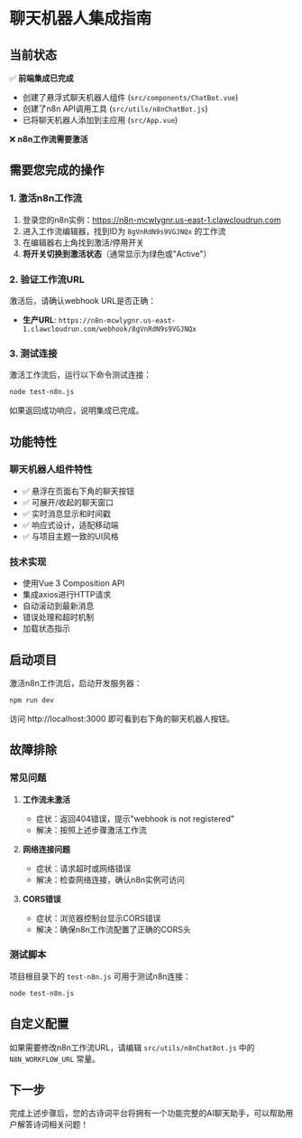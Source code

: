 # 聊天机器人集成指南

## 当前状态

✅ **前端集成已完成**
- 创建了悬浮式聊天机器人组件 (`src/components/ChatBot.vue`)
- 创建了n8n API调用工具 (`src/utils/n8nChatBot.js`)
- 已将聊天机器人添加到主应用 (`src/App.vue`)

❌ **n8n工作流需要激活**

## 需要您完成的操作

### 1. 激活n8n工作流

1. 登录您的n8n实例：https://n8n-mcwlygnr.us-east-1.clawcloudrun.com
2. 进入工作流编辑器，找到ID为 `8gVnRdN9s9VGJNQx` 的工作流
3. 在编辑器右上角找到激活/停用开关
4. **将开关切换到激活状态**（通常显示为绿色或"Active"）

### 2. 验证工作流URL

激活后，请确认webhook URL是否正确：
- **生产URL**: `https://n8n-mcwlygnr.us-east-1.clawcloudrun.com/webhook/8gVnRdN9s9VGJNQx`

### 3. 测试连接

激活工作流后，运行以下命令测试连接：

```bash
node test-n8n.js
```

如果返回成功响应，说明集成已完成。

## 功能特性

### 聊天机器人组件特性
- ✅ 悬浮在页面右下角的聊天按钮
- ✅ 可展开/收起的聊天窗口
- ✅ 实时消息显示和时间戳
- ✅ 响应式设计，适配移动端
- ✅ 与项目主题一致的UI风格

### 技术实现
- 使用Vue 3 Composition API
- 集成axios进行HTTP请求
- 自动滚动到最新消息
- 错误处理和超时机制
- 加载状态指示

## 启动项目

激活n8n工作流后，启动开发服务器：

```bash
npm run dev
```

访问 http://localhost:3000 即可看到右下角的聊天机器人按钮。

## 故障排除

### 常见问题

1. **工作流未激活**
   - 症状：返回404错误，提示"webhook is not registered"
   - 解决：按照上述步骤激活工作流

2. **网络连接问题**
   - 症状：请求超时或网络错误
   - 解决：检查网络连接，确认n8n实例可访问

3. **CORS错误**
   - 症状：浏览器控制台显示CORS错误
   - 解决：确保n8n工作流配置了正确的CORS头

### 测试脚本

项目根目录下的 `test-n8n.js` 可用于测试n8n连接：

```bash
node test-n8n.js
```

## 自定义配置

如果需要修改n8n工作流URL，请编辑 `src/utils/n8nChatBot.js` 中的 `N8N_WORKFLOW_URL` 常量。

## 下一步

完成上述步骤后，您的古诗词平台将拥有一个功能完整的AI聊天助手，可以帮助用户解答诗词相关问题！